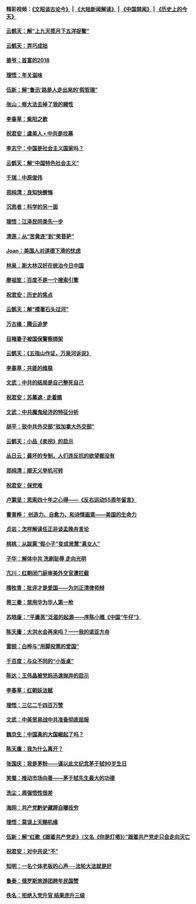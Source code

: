 #### 精彩视频：[《文昭谈古论今》](https://github.com/gfw-breaker/wenzhao/blob/master/README.md?t=01252130) | [《大陆新闻解读》](https://github.com/gfw-breaker/ntdtv-comedy/blob/master/README.md?t=01252130) | [《中国禁闻》](https://github.com/gfw-breaker/ntdtv-news/blob/master/README.md?t=01252130) | [《历史上的今天》](https://github.com/gfw-breaker/today-in-history/blob/master/README.md?t=01252130) 

#### [云鹤天：解“上九天揽月下五洋捉鳖”](../pages/nsc993/n11000750.md?t=01252130) 

#### [云鹤天：弄巧成拙](../pages/nsc993/n11000722.md?t=01252130) 

#### [兽爷：首富的2018](../pages/nsc993/n11000693.md?t=01252130) 

#### [理悟：年关滋味](../pages/nsc993/n10998847.md?t=01252130) 

#### [伍新：解“鲁迅‘路是人走出来的’假哲理”](../pages/nsc993/n10998777.md?t=01252130) 

#### [张山：修大法去掉了我的赌性](../pages/nsc993/n10997702.md?t=01252130) 

#### [李春草：紫阳之歌](../pages/nsc993/n10997679.md?t=01252130) 

#### [祝君安：虞美人 • 中共是坟墓](../pages/nsc993/n10996090.md?t=01252130) 

#### [李志宁：中国是社会主义国家吗？](../pages/nsc993/n10996097.md?t=01252130) 

#### [云鹤天：解“中国特色社会主义”](../pages/nsc993/n10996043.md?t=01252130) 

#### [千瑞：中原俊伟](../pages/nsc993/n10995401.md?t=01252130) 

#### [郑纯清：良知快醒悔](../pages/nsc993/n10995385.md?t=01252130) 

#### [沉思者：科学的另一面](../pages/nsc993/n10996074.md?t=01252130) 

#### [理悟：江泽民同类先一步](../pages/nsc993/n10995378.md?t=01252130) 

#### [清莲：从“苦黄连”到“笑菩萨”](../pages/nsc993/n10995466.md?t=01252130) 

#### [Joan：美国人对道德下滑的忧虑](../pages/nsc993/n10995424.md?t=01252130) 

#### [林泉：斯大林汉奸在统治今日中国](../pages/nsc993/n10995210.md?t=01252130) 

#### [廖祖笙：百度不是一个搜索引擎](../pages/nsc993/n10994961.md?t=01252130) 

#### [祝君安：历史的焦点](../pages/nsc993/n10994925.md?t=01252130) 

#### [云鹤天：解“摸著石头过河”](../pages/nsc993/n10993325.md?t=01252130) 

#### [万古缘：腾云追梦](../pages/nsc993/n10993120.md?t=01252130) 

#### [目睹妻子被国保警察绑架](../pages/nsc993/n10991525.md?t=01252130) 

#### [云鹤天：《五指山作证，万泉河诉说》](../pages/nsc993/n10991603.md?t=01252130) 

#### [李春草：共匪的维稳](../pages/nsc993/n10991348.md?t=01252130) 

#### [文武：中共的结局是自己整死自己](../pages/nsc993/n10989899.md?t=01252130) 

#### [祝君安：苏幕遮 · 走着瞧](../pages/nsc993/n10988901.md?t=01252130) 

#### [文武：中共魔鬼经济的特征分析](../pages/nsc993/n10987387.md?t=01252130) 

#### [胡平：驳中共外交部“驳加拿大外交部”](../pages/nsc993/n10987378.md?t=01252130) 

#### [云鹤天：小品《卖拐》的启示](../pages/nsc993/n10984392.md?t=01252130) 

#### [丛日云：最坏的专制，人们连反抗的欲望都没有](../pages/nsc993/n10984377.md?t=01252130) 

#### [郑纯清：顺天义举机可转](../pages/nsc993/n10984369.md?t=01252130) 

#### [祝君安：保党难](../pages/nsc993/n10984362.md?t=01252130) 

#### [卢蒙坚：思索四十年之心得——《反右运动55周年留言》](../pages/nsc993/n10984355.md?t=01252130) 

#### [曹青桦： 创造力、自愈力、和诗情画意——美国的生命力](../pages/nsc993/n10984216.md?t=01252130) 

#### [贞岩：怎样解读任正非谈孟晚舟言论](../pages/nsc993/n10984650.md?t=01252130) 

#### [桃桃：从跋扈“假小子”变成贤慧“真女人”](../pages/nsc993/n10984416.md?t=01252130) 

#### [子华：解体中共 洗刷耻辱 走向光明](../pages/nsc993/n10984019.md?t=01252130) 

#### [亢川：红朝闭门庭审美外交官遭拦截](../pages/nsc993/n10984050.md?t=01252130) 

#### [隋牧青：批评才是爱国——为刘正清律师辩](../pages/nsc993/n10983057.md?t=01252130) 

#### [蒋三秦：禁用华为华人第一枪](../pages/nsc993/n10982973.md?t=01252130) 

#### [苏晓康：“平庸恶”泛滥的起源——序陈小雅《中国“牛仔”》](../pages/nsc993/n10982008.md?t=01252130) 

#### [陈天庸：大洪水会再来吗？一一我的诺亚方舟](../pages/nsc993/n10981086.md?t=01252130) 

#### [雷颐：白桦与“用脚投票的爱国”](../pages/nsc993/n10981048.md?t=01252130) 

#### [千百度：与众不同的“小饭桌”](../pages/nsc993/n10978639.md?t=01252130) 

#### [陈达：王伟晶被党妈迅速抛弃的启示](../pages/nsc993/n10976450.md?t=01252130) 

#### [李春草：红朝妖法赋](../pages/nsc993/n10976387.md?t=01252130) 

#### [理悟：三亿二千四百万赞](../pages/nsc993/n10975966.md?t=01252130) 

#### [文武：中美贸易战中共准备彻底屈服](../pages/nsc993/n10974571.md?t=01252130) 

#### [魏京生：中国真的大国崛起了吗？](../pages/nsc993/n10974530.md?t=01252130) 

#### [陈天庸：我为什么离开？](../pages/nsc993/n10974493.md?t=01252130) 

#### [张国庆：我是茅粉——谨以此文纪念茅于轼90岁生日](../pages/nsc993/n10974477.md?t=01252130) 

#### [笑蜀：推动市场向善——茅于轼先生最大的功德](../pages/nsc993/n10974451.md?t=01252130) 

#### [洗尘：周强悟性很差](../pages/nsc993/n10973701.md?t=01252130) 

#### [海网：共产党黔驴藏蹄自曝技穷](../pages/nsc993/n10969562.md?t=01252130) 

#### [理悟：莫误上天赐机缘](../pages/nsc993/n10969514.md?t=01252130) 

#### [伍新：解“红歌《跟着共产党走》（又名《你是灯塔》）”跟着共产党走只会走向灭亡](../pages/nsc993/n10969074.md?t=01252130) 

#### [祝君安：对中共说“不”](../pages/nsc993/n10968464.md?t=01252130) 

#### [知明：一名个体老板的心声──法轮大法就是好](../pages/nsc993/n10967473.md?t=01252130) 

#### [鲁泰：俄罗斯旅游团跨年民国赞](../pages/nsc993/n10967035.md?t=01252130) 

#### [佚名：拒绝入党升官  结果连升三级](../pages/nsc993/n10965069.md?t=01252130) 

